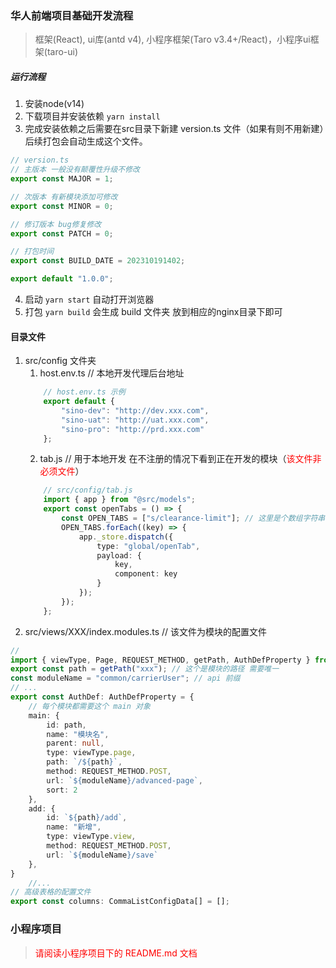 
### 华人前端项目基础开发流程
> 框架(React), ui库(antd v4), 小程序框架(Taro v3.4+/React)，小程序ui框架(taro-ui)


##### 运行流程
1. 安装node(v14)
2. 下载项目并安装依赖 `yarn install`
3. 完成安装依赖之后需要在src目录下新建 version.ts 文件（如果有则不用新建）后续打包会自动生成这个文件。
```ts
// version.ts
// 主版本 一般没有颠覆性升级不修改
export const MAJOR = 1;

// 次版本 有新模块添加可修改
export const MINOR = 0;

// 修订版本 bug修复修改
export const PATCH = 0;

// 打包时间
export const BUILD_DATE = 202310191402;

export default "1.0.0";

```
4. 启动 `yarn start` 自动打开浏览器
5. 打包 `yarn build` 会生成 build 文件夹 放到相应的nginx目录下即可

#### 目录文件
1. src/config 文件夹
    1. host.env.ts // 本地开发代理后台地址
    ```ts
        // host.env.ts 示例
        export default {
            "sino-dev": "http://dev.xxx.com",
            "sino-uat": "http://uat.xxx.com",
            "sino-pro": "http://prd.xxx.com"
        };
    ```
    2. tab.js // 用于本地开发 在不注册的情况下看到正在开发的模块（<span style="color: red">该文件非必须文件</span>）
    ```ts
        // src/config/tab.js
        import { app } from "@src/models";
        export const openTabs = () => {
            const OPEN_TABS = ["s/clearance-limit"]; // 这里是个数组字符串格式 "s/path" 其中s/是固定形式 path 为每个模块 下index.modules.ts 的 path 参数 路径
            OPEN_TABS.forEach((key) => {
                app._store.dispatch({
                    type: "global/openTab",
                    payload: {
                        key,
                        component: key
                    }
                });
            });
        };
    ```
2. src/views/XXX/index.modules.ts // 该文件为模块的配置文件
```ts
//
import { viewType, Page, REQUEST_METHOD, getPath, AuthDefProperty } from "@src/config";
export const path = getPath("xxx"); // 这个是模块的路径 需要唯一
const moduleName = "common/carrierUser"; // api 前缀
// ...
export const AuthDef: AuthDefProperty = {
    // 每个模块都需要这个 main 对象
    main: {
        id: path,
        name: "模块名",
        parent: null,
        type: viewType.page,
        path: `/${path}`,
        method: REQUEST_METHOD.POST,
        url: `${moduleName}/advanced-page`,
        sort: 2
    },
    add: {
        id: `${path}/add`,
        name: "新增",
        type: viewType.view,
        method: REQUEST_METHOD.POST,
        url: `${moduleName}/save`
    },
}
    //...
// 高级表格的配置文件
export const columns: CommaListConfigData[] = [];

```
### 小程序项目
> <span style="color: red">请阅读小程序项目下的 README.md 文档</span>